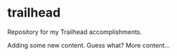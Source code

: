 # trailhead

Repository for my Trailhead accomplishments.

Adding some new content.
Guess what? More content...
